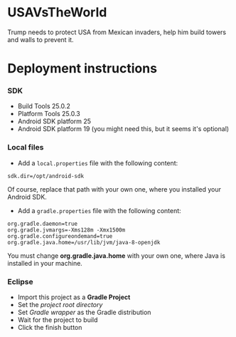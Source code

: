 # USAVsTheWorld
Trump needs to protect USA from Mexican invaders, help him build towers and walls to prevent it.

# Deployment instructions

### SDK
* Build Tools 25.0.2
* Platform Tools 25.0.3
* Android SDK platform 25
* Android SDK platform 19 (you might need this, but it seems it's optional)

### Local files
* Add a `local.properties` file with the following content:

```
sdk.dir=/opt/android-sdk
```
Of course, replace that path with your own one, where you installed your Android SDK.

* Add a `gradle.properties` file with the following content:

```
org.gradle.daemon=true
org.gradle.jvmargs=-Xms128m -Xmx1500m
org.gradle.configureondemand=true
org.gradle.java.home=/usr/lib/jvm/java-8-openjdk
```

You must change **org.gradle.java.home** with your own one, where Java is installed in your machine.

### Eclipse

* Import this project as a **Gradle Project**
* Set the *project root directory*
* Set *Gradle wrapper* as the Gradle distribution
* Wait for the project to build
* Click the finish button

